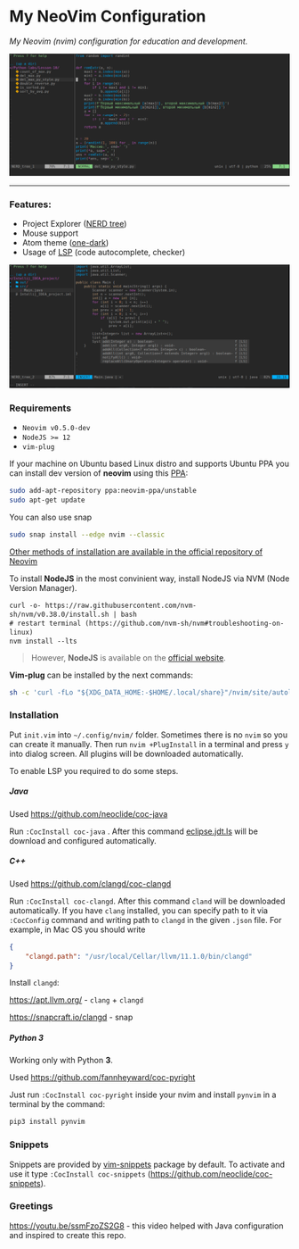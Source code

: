 # My NeoVim Configuration

*My Neovim (nvim) configuration for education and development.* 



![image-20210602141837993](screens/screen-1.png)

------

### Features:

- Project Explorer ([NERD tree](https://github.com/preservim/nerdtree))
- Mouse support
- Atom theme ([one-dark](https://github.com/joshdick/onedark.vim))
- Usage of [LSP](https://langserver.org/) (code autocomplete, checker)

![screen-2](screens/screen-2.png)



### Requirements

- `Neovim v0.5.0-dev`
- `NodeJS >= 12`
- `vim-plug`

If your machine on Ubuntu based Linux distro and supports Ubuntu PPA you can install dev version of **neovim** using this [PPA](https://launchpad.net/~neovim-ppa/+archive/ubuntu/unstable):

```bash
sudo add-apt-repository ppa:neovim-ppa/unstable
sudo apt-get update
```

You can also use snap

```bash
sudo snap install --edge nvim --classic
```

[Other methods of installation are available in the official repository of Neovim](https://github.com/neovim/neovim/wiki/Installing-Neovim)


To install **NodeJS** in the most convinient way, install NodeJS via NVM (Node Version Manager).
```
curl -o- https://raw.githubusercontent.com/nvm-sh/nvm/v0.38.0/install.sh | bash
# restart terminal (https://github.com/nvm-sh/nvm#troubleshooting-on-linux)
nvm install --lts
```
> However, **NodeJS** is available on the [official website](https://nodejs.org/en/).

**Vim-plug** can be installed by the next commands:

```bash
sh -c 'curl -fLo "${XDG_DATA_HOME:-$HOME/.local/share}"/nvim/site/autoload/plug.vim --create-dirs https://raw.githubusercontent.com/junegunn/vim-plug/master/plug.vim'
```



### Installation

Put `init.vim` into `~/.config/nvim/` folder. Sometimes there is no `nvim` so you can create it manually. Then run `nvim +PlugInstall` in a terminal and press `y` into dialog screen. All plugins will be downloaded automatically.

To enable LSP you required to do some steps.

##### Java

Used https://github.com/neoclide/coc-java

Run `:CocInstall coc-java` . After this command [eclipse.jdt.ls](https://github.com/eclipse/eclipse.jdt.ls)  will be download and configured automatically.

##### C++

Used https://github.com/clangd/coc-clangd

Run `:CocInstall coc-clangd`. After this command `cland` will be downloaded automatically. If you have `clang` installed, you can specify path to it via `:CocConfig`  command and writing path to `clangd` in the given `.json` file. For example, in Mac OS you should write

```json
{
    "clangd.path": "/usr/local/Cellar/llvm/11.1.0/bin/clangd"
}
```

Install `clangd`:

https://apt.llvm.org/  - `clang` + `clangd`

https://snapcraft.io/clangd - snap

##### Python 3

Working only with Python **3**.

Used https://github.com/fannheyward/coc-pyright

Just run `:CocInstall coc-pyright`  inside your nvim and install `pynvim` in a terminal by the command:

```bash
pip3 install pynvim
```



### Snippets

Snippets are provided by [vim-snippets](https://github.com/honza/vim-snippets) package by default. To activate and use it type `:CocInstall coc-snippets` (https://github.com/neoclide/coc-snippets). 



### Greetings

https://youtu.be/ssmFzoZS2G8 - this video helped with Java configuration and inspired to create this repo.
